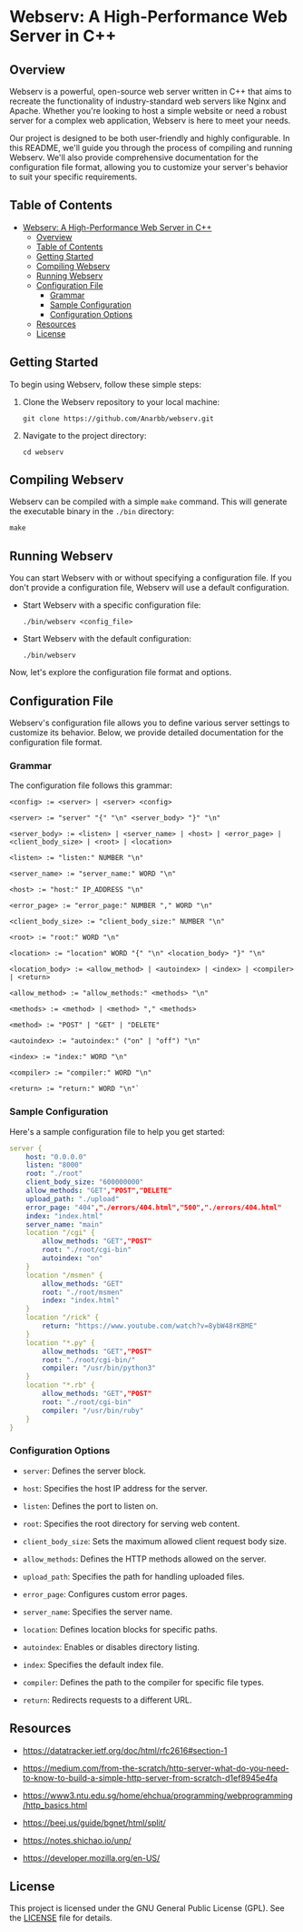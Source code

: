 
# Webserv: A High-Performance Web Server in C++

## Overview

Webserv is a powerful, open-source web server written in C++ that aims to recreate the functionality of industry-standard web servers like Nginx and Apache. Whether you're looking to host a simple website or need a robust server for a complex web application, Webserv is here to meet your needs.

Our project is designed to be both user-friendly and highly configurable. In this README, we'll guide you through the process of compiling and running Webserv. We'll also provide comprehensive documentation for the configuration file format, allowing you to customize your server's behavior to suit your specific requirements.

## Table of Contents

- [Webserv: A High-Performance Web Server in C++](#webserv-a-high-performance-web-server-in-c)
	- [Overview](#overview)
	- [Table of Contents](#table-of-contents)
	- [Getting Started](#getting-started)
	- [Compiling Webserv](#compiling-webserv)
	- [Running Webserv](#running-webserv)
	- [Configuration File](#configuration-file)
		- [Grammar](#grammar)
		- [Sample Configuration](#sample-configuration)
		- [Configuration Options](#configuration-options)
	- [Resources](#resources)
	- [License](#license)

## Getting Started

To begin using Webserv, follow these simple steps:

1.  Clone the Webserv repository to your local machine:
    
	```shell
	git clone https://github.com/Anarbb/webserv.git
	```
    
2.   Navigate to the project directory:
		```shell
		cd webserv
		```


## Compiling Webserv

Webserv can be compiled with a simple `make` command. This will generate the executable binary in the `./bin` directory:

```shell
make
```


## Running Webserv

You can start Webserv with or without specifying a configuration file. If you don't provide a configuration file, Webserv will use a default configuration.

-   Start Webserv with a specific configuration file:
    
	```shell
	./bin/webserv <config_file>
	```
    
-   Start Webserv with the default configuration:
    
	```shell
	./bin/webserv
	```
    

Now, let's explore the configuration file format and options.

## Configuration File

Webserv's configuration file allows you to define various server settings to customize its behavior. Below, we provide detailed documentation for the configuration file format.

### Grammar

The configuration file follows this grammar:

```plaintext
<config> := <server> | <server> <config>

<server> := "server" "{" "\n" <server_body> "}" "\n"

<server_body> := <listen> | <server_name> | <host> | <error_page> | <client_body_size> | <root> | <location>

<listen> := "listen:" NUMBER "\n"

<server_name> := "server_name:" WORD "\n"

<host> := "host:" IP_ADDRESS "\n"

<error_page> := "error_page:" NUMBER "," WORD "\n"

<client_body_size> := "client_body_size:" NUMBER "\n"

<root> := "root:" WORD "\n"

<location> := "location" WORD "{" "\n" <location_body> "}" "\n"

<location_body> := <allow_method> | <autoindex> | <index> | <compiler> | <return>

<allow_method> := "allow_methods:" <methods> "\n"

<methods> := <method> | <method> "," <methods>

<method> := "POST" | "GET" | "DELETE"

<autoindex> := "autoindex:" ("on" | "off") "\n"

<index> := "index:" WORD "\n"

<compiler> := "compiler:" WORD "\n"

<return> := "return:" WORD "\n"` 
```
### Sample Configuration

Here's a sample configuration file to help you get started:
```yaml
server {
    host: "0.0.0.0"
    listen: "8000"
    root: "./root"
    client_body_size: "600000000"
    allow_methods: "GET","POST","DELETE"
    upload_path: "./upload"
    error_page: "404","./errors/404.html","500","./errors/404.html"
    index: "index.html"
    server_name: "main"
    location "/cgi" {
        allow_methods: "GET","POST"
        root: "./root/cgi-bin"
        autoindex: "on"
    }
    location "/msmen" {
        allow_methods: "GET"
        root: "./root/msmen"
        index: "index.html"
    }
    location "/rick" {
        return: "https://www.youtube.com/watch?v=8ybW48rKBME"
    }
    location "*.py" {
        allow_methods: "GET","POST"
        root: "./root/cgi-bin/"
        compiler: "/usr/bin/python3"
    }
    location "*.rb" {
        allow_methods: "GET","POST"
        root: "./root/cgi-bin"
        compiler: "/usr/bin/ruby"
    }
}
```
### Configuration Options

-   `server`: Defines the server block.
    
-   `host`: Specifies the host IP address for the server.
    
-   `listen`: Defines the port to listen on.
    
-   `root`: Specifies the root directory for serving web content.
    
-   `client_body_size`: Sets the maximum allowed client request body size.
    
-   `allow_methods`: Defines the HTTP methods allowed on the server.
    
-   `upload_path`: Specifies the path for handling uploaded files.
    
-   `error_page`: Configures custom error pages.
    
-   `server_name`: Specifies the server name.
    
-   `location`: Defines location blocks for specific paths.
    
-   `autoindex`: Enables or disables directory listing.
    
-   `index`: Specifies the default index file.
    
-   `compiler`: Defines the path to the compiler for specific file types.
    
-   `return`: Redirects requests to a different URL.
    
## Resources

  

- https://datatracker.ietf.org/doc/html/rfc2616#section-1

- https://medium.com/from-the-scratch/http-server-what-do-you-need-to-know-to-build-a-simple-http-server-from-scratch-d1ef8945e4fa

- https://www3.ntu.edu.sg/home/ehchua/programming/webprogramming/http_basics.html

- https://beej.us/guide/bgnet/html/split/

- https://notes.shichao.io/unp/

- https://developer.mozilla.org/en-US/

## License

This project is licensed under the GNU General Public License (GPL). See the [LICENSE](LICENSE) file for details.
